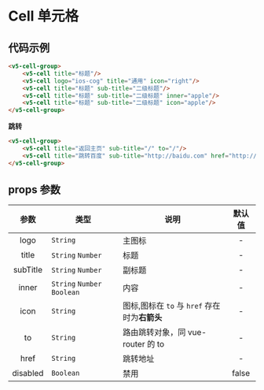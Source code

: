 # Cell 单元格

## 代码示例

```html
<v5-cell-group>
    <v5-cell title="标题"/>
    <v5-cell logo="ios-cog" title="通用" icon="right"/>
    <v5-cell title="标题" sub-title="二级标题"/>
    <v5-cell title="标题" sub-title="二级标题" inner="apple"/>
    <v5-cell title="标题" sub-title="二级标题" icon="apple"/>
</v5-cell-group>
```

**跳转**
```html
<v5-cell-group>
    <v5-cell title="返回主页" sub-title="/" to="/"/>
    <v5-cell title="跳转百度" sub-title="http://baidu.com" href="http://baidu.com"/>
</v5-cell-group>
```

## props 参数
| 参数 | 类型 | 说明 | 默认值 |
|:---:| --- | --- |:---:|
| logo | `String` | 主图标 | - |s
| title | `String` `Number` | 标题 | - |
| subTitle | `String` `Number` | 副标题 | - |
| inner | `String` `Number` `Boolean` | 内容 | - |
| icon | `String` | 图标,图标在 `to` 与 `href` 存在时为**右箭头** | - |
| to | `String` | 路由跳转对象，同 vue-router 的 to | - |
| href | `String` | 跳转地址 | - |
| disabled | `Boolean` | 禁用 | false |
